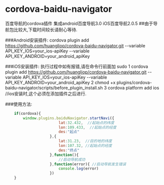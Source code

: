 # cordova-baidu-navigator
百度导航的cordova插件
    集成android百度导航3.0  iOS百度导航2.0.5
##由于导航包比较大,下载时间较长请耐心等待.
  
###Android安装插件:
    cordova plugin add https://github.com/huangliop/cordova-baidu-navigator.git --variable API_KEY_IOS=your_ios-apiKey --variable API_KEY_ANDROID=your_android_apiKey

###iOS安装插件: 执行过程中如有报错,请在命令行前面加 sudo
    1 cordova plugin add https://github.com/huangliop/cordova-baidu-navigator.git --variable API_KEY_IOS=your_ios-apiKey --variable API_KEY_ANDROID=your_android_apiKey
    2 chmod +x plugins/cordova-baidu-navigator/scripts/before_plugin_install.sh
    3 cordova platform add ios  //ios安装时,这个必须在添加插件之后进行.
  
###使用方法: 
```javascript
    if(cordova){
        window.plugins.baiduNavigator.startNavi({
                        lat:32.432,  //起始点的纬度
                        lon:109.433,  //起始点的经度
                        des:"起点"
                    },{
                        lat:31.23,  //目的地的纬度
                        lon:107.32, //起始点的经度
                        des:"终点"
                    },function(){
                        //启动导航成功
                    },function(error){ //启动导航发生错误
                        console.log(error)
                    }) 
    } 
 ```

